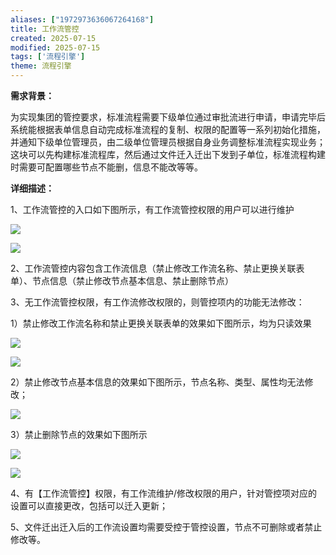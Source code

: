 ```yaml
---
aliases: ["1972973636067264168"]
title: 工作流管控
created: 2025-07-15
modified: 2025-07-15
tags: ['流程引擎']
theme: 流程引擎
---
```


**需求背景：**

为实现集团的管控要求，标准流程需要下级单位通过审批流进行申请，申请完毕后系统能根据表单信息自动完成标准流程的复制、权限的配置等一系列初始化措施，并通知下级单位管理员，由二级单位管理员根据自身业务调整标准流程实现业务；这块可以先构建标准流程库，然后通过文件迁入迁出下发到子单位，标准流程构建时需要可配置哪些节点不能删，信息不能改等等。

**详细描述：**

1、工作流管控的入口如下图所示，有工作流管控权限的用户可以进行维护

![](2cd2b7db9bfdafb46f773b8d40bc5d29.jpg)

![](3ebcbcc69b209b332afa884462d46432.jpg)

2、工作流管控内容包含工作流信息（禁止修改工作流名称、禁止更换关联表单）、节点信息（禁止修改节点基本信息、禁止删除节点）

3、无工作流管控权限，有工作流修改权限的，则管控项内的功能无法修改：

1）禁止修改工作流名称和禁止更换关联表单的效果如下图所示，均为只读效果

![](3cfc29a76625444c6224c94b0db034ed.jpg)

![](ab72feddd03d647e8e463af70c744c07.jpg)

2）禁止修改节点基本信息的效果如下图所示，节点名称、类型、属性均无法修改；

![](10ebaf66388b98db20ddc7870b63a438.jpg)

3）禁止删除节点的效果如下图所示

![](23d355e2e081f730257052392f2c3dcf.jpg)

![](7a37d2173d2110267557be1885e7cc6e.jpg)

4、有【工作流管控】权限，有工作流维护/修改权限的用户，针对管控项对应的设置可以直接更改，包括可以迁入更新；

5、文件迁出迁入后的工作流设置均需要受控于管控设置，节点不可删除或者禁止修改等。